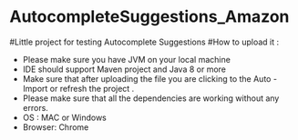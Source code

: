 # AutocompleteSuggestions_Amazon

#Little project for testing Autocomplete Suggestions
#How to upload it :
- Please make sure you have JVM on your local machine
- IDE should support Maven project and Java 8 or more
- Make sure that after uploading the file you are clicking to the Auto - Import or refresh the project .
- Please make sure that all the dependencies are working without any errors.
- OS : MAC or Windows
- Browser: Chrome 
